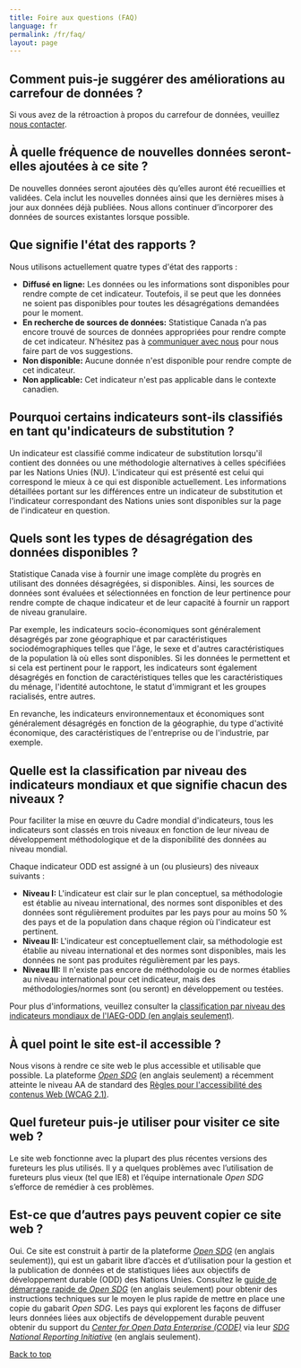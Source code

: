 ```yaml
---
title: Foire aux questions (FAQ)
language: fr
permalink: /fr/faq/
layout: page
---
```


## Comment puis-je suggérer des améliorations au carrefour de données ?

Si vous avez de la rétroaction à propos du carrefour de données, veuillez <a href="mailto:statcan.sdg-odd.statcan@statcan.gc.ca">nous contacter</a>.


## À quelle fréquence de nouvelles données seront-elles ajoutées à ce site ?

De nouvelles données seront ajoutées dès qu’elles auront été recueillies et validées. Cela inclut les nouvelles données ainsi que les dernières mises à jour aux données déjà publiées. Nous allons continuer d’incorporer des données de sources existantes lorsque possible.


## Que signifie l'état des rapports ?

Nous utilisons actuellement quatre types d'état des rapports : 

* **Diffusé en ligne:** Les données ou les informations sont disponibles pour rendre compte de cet indicateur. Toutefois, il se peut que les données ne soient pas disponibles pour toutes les désagrégations demandées pour le moment.
* **En recherche de sources de données:** Statistique Canada n’a pas encore trouvé de sources de données appropriées pour rendre compte de cet indicateur. N’hésitez pas à [communiquer avec nous](mailto:statcan.sdg-odd.statcan@statcan.gc.ca) pour nous faire part de vos suggestions.
* **Non disponible:** Aucune donnée n'est disponible pour rendre compte de cet indicateur.
* **Non applicable:** Cet indicateur n'est pas applicable dans le contexte canadien.


## Pourquoi certains indicateurs sont-ils classifiés en tant qu'indicateurs de substitution ?

Un indicateur est classifié comme indicateur de substitution lorsqu'il contient des données ou une méthodologie alternatives à celles spécifiées par les Nations Unies (NU). L'indicateur qui est présenté est celui qui correspond le mieux à ce qui est disponible actuellement. Les informations détaillées portant sur les différences entre un indicateur de substitution et l'indicateur correspondant des Nations unies sont disponibles sur la page de l'indicateur en question.


## Quels sont les types de désagrégation des données disponibles ?

Statistique Canada vise à fournir une image complète du progrès en utilisant des données désagrégées, si disponibles. Ainsi, les sources de données sont évaluées et sélectionnées en fonction de leur pertinence pour rendre compte de chaque indicateur et de leur capacité à fournir un rapport de niveau granulaire.

Par exemple, les indicateurs socio-économiques sont généralement désagrégés par zone géographique et par caractéristiques sociodémographiques telles que l'âge, le sexe et d'autres caractéristiques de la population là où elles sont disponibles. Si les données le permettent et si cela est pertinent pour le rapport, les indicateurs sont également désagrégés en fonction de caractéristiques telles que les caractéristiques du ménage, l'identité autochtone, le statut d'immigrant et les groupes racialisés, entre autres.

En revanche, les indicateurs environnementaux et économiques sont généralement désagrégés en fonction de la géographie, du type d'activité économique, des caractéristiques de l'entreprise ou de l'industrie, par exemple.


## Quelle est la classification par niveau des indicateurs mondiaux et que signifie chacun des niveaux ?

Pour faciliter la mise en œuvre du Cadre mondial d'indicateurs, tous les indicateurs sont classés en trois niveaux en fonction de leur niveau de développement méthodologique et de la disponibilité des données au niveau mondial.

Chaque indicateur ODD est assigné à un (ou plusieurs) des niveaux suivants :

* **Niveau I:** L'indicateur est clair sur le plan conceptuel, sa méthodologie est établie au niveau international, des normes sont disponibles et des données sont régulièrement produites par les pays pour au moins 50 % des pays et de la population dans chaque région où l'indicateur est pertinent.
* **Niveau II:** L'indicateur est conceptuellement clair, sa méthodologie est établie au niveau international et des normes sont disponibles, mais les données ne sont pas produites régulièrement par les pays.
* **Niveau III:** Il n'existe pas encore de méthodologie ou de normes établies au niveau international pour cet indicateur, mais des méthodologies/normes sont (ou seront) en développement ou testées.

Pour plus d'informations, veuillez consulter la [classification par niveau des indicateurs mondiaux de l'IAEG-ODD (en anglais seulement)](https://unstats.un.org/sdgs/iaeg-sdgs/tier-classification/).

## À quel point le site est-il accessible ?

Nous visons à rendre ce site web le plus accessible et utilisable que possible. La plateforme <a href="https://open-sdg.org/"><em>Open SDG</em></a> (en anglais seulement) a récemment atteinte le niveau AA de standard des [Règles pour l'accessibilité des contenus Web (WCAG 2.1)](https://www.w3.org/WAI/standards-guidelines/wcag/fr).


## Quel fureteur puis-je utiliser pour visiter ce site web ?

Le site web fonctionne avec la plupart des plus récentes versions des fureteurs les plus utilisés. Il y a quelques problèmes avec l’utilisation de fureteurs plus vieux (tel que IE8) et l’équipe internationale <em>Open SDG</em> s’efforce de remédier à ces problèmes.


## Est-ce que d’autres pays peuvent copier ce site web ?

Oui. Ce site est construit à partir de la plateforme <a href="https://open-sdg.org/"><em>Open SDG</em></a> (en anglais seulement)), qui est un gabarit libre d’accès et d’utilisation pour la gestion et la publication de données et de statistiques liées aux objectifs de développement durable (ODD) des Nations Unies. Consultez le <a href="https://open-sdg.readthedocs.io/en/latest/quick-start/">guide de démarrage rapide de <em>Open SDG</em></a> (en anglais seulement) pour obtenir des instructions techniques sur le moyen le plus rapide de mettre en place une copie du gabarit <em>Open SDG</em>. Les pays qui explorent les façons de diffuser leurs données liées aux objectifs de développement durable peuvent obtenir du support du <em>[Center for Open Data Enterprise (CODE)](http://www.opendataenterprise.org/)</em> via leur <em>[SDG National Reporting Initiative](https://www.sdgreporting.org/)</em> (en anglais seulement).

[Back to top](#top)
